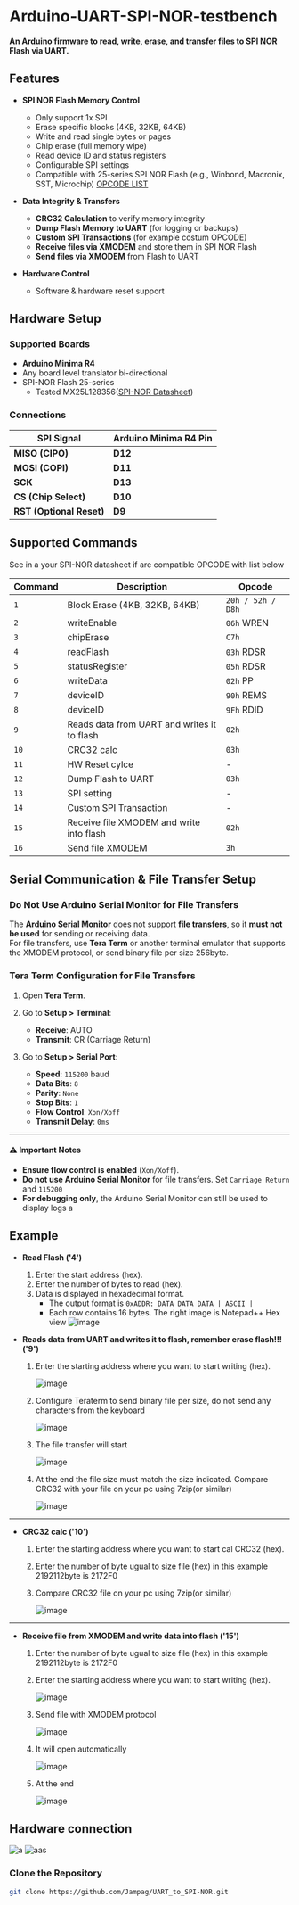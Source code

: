 # Arduino-UART-SPI-NOR-testbench
**An Arduino firmware to read, write, erase, and transfer files to SPI NOR Flash via UART.**




## Features
- **SPI NOR Flash Memory Control**  
  -  Only support 1x SPI
  -  Erase specific blocks (4KB, 32KB, 64KB)  
  -  Write and read single bytes or pages  
  -  Chip erase (full memory wipe)  
  -  Read device ID and status registers  
  -  Configurable SPI settings 
  -  Compatible with 25-series SPI NOR Flash (e.g., Winbond, Macronix, SST, Microchip)
    [OPCODE LIST](#supported-commands)

- **Data Integrity & Transfers**  
  -  **CRC32 Calculation** to verify memory integrity  
  -  **Dump Flash Memory to UART** (for logging or backups)  
  -  **Custom SPI Transactions** (for example costum OPCODE)  
  -  **Receive files via XMODEM** and store them in SPI NOR Flash  
  -  **Send files via XMODEM** from Flash to UART  

- **Hardware Control**  
  -  Software & hardware reset support  

##  Hardware Setup  
### Supported Boards  
- **Arduino Minima R4**  
- Any board level translator bi-directional
- SPI-NOR Flash 25-series
  - Tested MX25L128356([SPI-NOR Datasheet](MX25L128356.pdf))  

### **Connections**  
| **SPI Signal** | **Arduino Minima R4 Pin** |  
|--------------|--------------|  
| **MISO (CIPO)** | **D12** |  
| **MOSI (COPI)** | **D11** |  
| **SCK** | **D13** |  
| **CS (Chip Select)** | **D10** |  
| **RST (Optional Reset)** | **D9** |  

## Supported Commands  
See in a your SPI-NOR datasheet  if are compatible OPCODE with list below

| **Command** | **Description** | **Opcode** |  
|------------|---------------|----------|  
| `1` | Block Erase (4KB, 32KB, 64KB) | `20h / 52h / D8h` | 
| `2` | writeEnable | `06h` WREN |
| `3` | chipErase | `C7h` |
| `4` | readFlash | `03h` RDSR| 
| `5` | statusRegister | `05h` RDSR |
| `6` | writeData | `02h` PP |
| `7` | deviceID  | `90h` REMS |
| `8` | deviceID  | `9Fh` RDID |
| `9` | Reads data from UART and writes it to flash | `02h` |
| `10` | CRC32 calc | `03h` |
| `11` | HW Reset cylce | - | 
| `12` | Dump Flash to UART | `03h` |
| `13` | SPI setting | - |
| `14` | Custom SPI Transaction | - |
| `15` | Receive file XMODEM and write into flash | `02h` |
| `16` | Send file XMODEM | `3h` |

## Serial Communication & File Transfer Setup

###  Do Not Use Arduino Serial Monitor for File Transfers  
The **Arduino Serial Monitor** does not support **file transfers**, so it **must not be used** for sending or receiving data.  
For file transfers, use **Tera Term** or another terminal emulator that supports the XMODEM protocol, or send  binary file
per size 256byte.

### **Tera Term Configuration for File Transfers**
1. Open **Tera Term**.
2. Go to **Setup > Terminal**:
   - **Receive**: AUTO  
   - **Transmit**: CR (Carriage Return)  

3. Go to **Setup > Serial Port**:
   - **Speed**: `115200` baud  
   - **Data Bits**: `8`  
   - **Parity**: `None`  
   - **Stop Bits**: `1`  
   - **Flow Control**: `Xon/Xoff`  
   - **Transmit Delay**: `0ms`

---

#### ⚠️ **Important Notes**
- **Ensure flow control is enabled** (`Xon/Xoff`).
- **Do not use Arduino Serial Monitor** for file transfers. Set `Carriage Return` and `115200`
- **For debugging only**, the Arduino Serial Monitor can still be used to display logs a


## Example
- **Read Flash ('4')**  
    1. Enter the start address (hex).  
    2. Enter the number of bytes to read (hex).  
    3. Data is displayed in hexadecimal format.  
        - The output format is `0xADDR: DATA DATA DATA | ASCII |`  
        - Each row contains 16 bytes. The right image is Notepad++ Hex view 
   ![image](https://github.com/user-attachments/assets/88f47708-c48a-4194-8c03-36aa8c0f4a23)

- **Reads data from UART and writes it to flash, remember erase flash!!! ('9')**
    1. Enter the starting address where you want to start writing (hex).

       ![image](https://github.com/user-attachments/assets/ba5357ce-ad12-4857-adec-9d6e20333ed9)

    
    2. Configure Teraterm to send binary file per size, do not send any characters from the keyboard

       ![image](https://github.com/user-attachments/assets/072262a1-724d-4cf9-a430-9df3006b676c)

    3. The file transfer will start
 
       ![image](https://github.com/user-attachments/assets/06130826-bd19-4df3-8ba9-95b17a83e5de)

    4. At the end the file size must match the size indicated.
       Compare CRC32 with your file on your pc using 7zip(or similar)

       ![image](https://github.com/user-attachments/assets/538184fd-9fb9-43dc-84b2-91f56267b7ad)


---
- **CRC32 calc ('10')**
  1. Enter the starting address where you want to start cal CRC32 (hex).
  2. Enter the number of byte ugual to size file (hex) in this example 2192112byte is 2172F0
  3. Compare CRC32 file on your pc using 7zip(or similar)

     ![image](https://github.com/user-attachments/assets/fdadc027-9cb6-436b-af5f-c32d21d3328f)

---
- **Receive file from XMODEM and write data into flash ('15')**
  1. Enter the number of byte ugual to size file (hex) in this example 2192112byte is 2172F0
  2. Enter the starting address where you want to start writing (hex).

     ![image](https://github.com/user-attachments/assets/3b6a3bd6-476f-41f9-970d-d9922064dae9)
  3. Send file with XMODEM protocol

     ![image](https://github.com/user-attachments/assets/87013335-b89d-4224-9dd8-417c81944d8a)

  4. It will open automatically

     ![image](https://github.com/user-attachments/assets/e8da633f-0eca-4dbd-a442-3e9544c8d25f)

  6. At the end

     ![image](https://github.com/user-attachments/assets/a40b95a4-2c23-4bc9-98b6-76bbf3eb4e6a)




## Hardware connection 
![a](https://github.com/user-attachments/assets/4a8a9036-b9ae-4f12-9ee3-b4c323d49c8b)
![aas](https://github.com/user-attachments/assets/5d469e7a-bb47-4316-a73b-4eeb28fa0461)



### **Clone the Repository**  
```sh
git clone https://github.com/Jampag/UART_to_SPI-NOR.git

